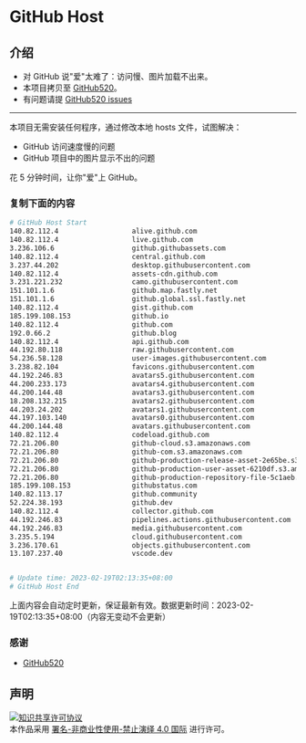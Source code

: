 # GitHub Host
## 介绍
- 对 GitHub 说"爱"太难了：访问慢、图片加载不出来。
- 本项目拷贝至 [GitHub520](https://github.com/521xueweihan/GitHub520)。
- 有问题请提 [GitHub520 issues](https://github.com/521xueweihan/GitHub520/issues/new)

---

本项目无需安装任何程序，通过修改本地 hosts 文件，试图解决：
- GitHub 访问速度慢的问题
- GitHub 项目中的图片显示不出的问题

花 5 分钟时间，让你"爱"上 GitHub。

### 复制下面的内容
```bash
# GitHub Host Start
140.82.112.4                  alive.github.com
140.82.112.4                  live.github.com
3.236.106.6                   github.githubassets.com
140.82.112.4                  central.github.com
3.237.44.202                  desktop.githubusercontent.com
140.82.112.4                  assets-cdn.github.com
3.231.221.232                 camo.githubusercontent.com
151.101.1.6                   github.map.fastly.net
151.101.1.6                   github.global.ssl.fastly.net
140.82.112.4                  gist.github.com
185.199.108.153               github.io
140.82.112.4                  github.com
192.0.66.2                    github.blog
140.82.112.4                  api.github.com
44.192.80.118                 raw.githubusercontent.com
54.236.58.128                 user-images.githubusercontent.com
3.238.82.104                  favicons.githubusercontent.com
44.192.246.83                 avatars5.githubusercontent.com
44.200.233.173                avatars4.githubusercontent.com
44.200.144.48                 avatars3.githubusercontent.com
18.208.132.215                avatars2.githubusercontent.com
44.203.24.202                 avatars1.githubusercontent.com
44.197.103.140                avatars0.githubusercontent.com
44.200.144.48                 avatars.githubusercontent.com
140.82.112.4                  codeload.github.com
72.21.206.80                  github-cloud.s3.amazonaws.com
72.21.206.80                  github-com.s3.amazonaws.com
72.21.206.80                  github-production-release-asset-2e65be.s3.amazonaws.com
72.21.206.80                  github-production-user-asset-6210df.s3.amazonaws.com
72.21.206.80                  github-production-repository-file-5c1aeb.s3.amazonaws.com
185.199.108.153               githubstatus.com
140.82.113.17                 github.community
52.224.38.193                 github.dev
140.82.112.4                  collector.github.com
44.192.246.83                 pipelines.actions.githubusercontent.com
44.192.246.83                 media.githubusercontent.com
3.235.5.194                   cloud.githubusercontent.com
3.236.170.61                  objects.githubusercontent.com
13.107.237.40                 vscode.dev


# Update time: 2023-02-19T02:13:35+08:00
# GitHub Host End

```
上面内容会自动定时更新，保证最新有效。数据更新时间：2023-02-19T02:13:35+08:00（内容无变动不会更新）

### 感谢

- [GitHub520](https://github.com/521xueweihan/GitHub520)

## 声明
<a rel="license" href="https://creativecommons.org/licenses/by-nc-nd/4.0/deed.zh"><img alt="知识共享许可协议" style="border-width: 0" src="https://licensebuttons.net/l/by-nc-nd/4.0/88x31.png"></a><br>本作品采用 <a rel="license" href="https://creativecommons.org/licenses/by-nc-nd/4.0/deed.zh">署名-非商业性使用-禁止演绎 4.0 国际</a> 进行许可。